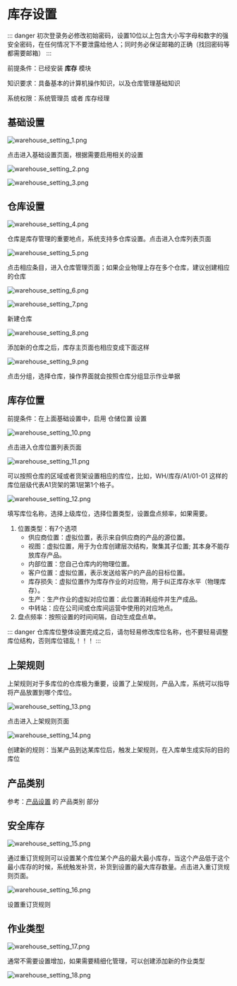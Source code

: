 # 库存设置

::: danger
初次登录务必修改初始密码，设置10位以上包含大小写字母和数字的强安全密码，在任何情况下不要泄露给他人；同时务必保证邮箱的正确（找回密码等都需要邮箱）
:::

前提条件：已经安装 **库存** 模块

知识要求：具备基本的计算机操作知识，以及仓库管理基础知识

系统权限：系统管理员 或者 库存经理

## 基础设置
![warehouse_setting_1.png](static/src/img/warehouse_setting_1.png)

点击进入基础设置页面，根据需要启用相关的设置

![warehouse_setting_2.png](static/src/img/warehouse_setting_2.png)

![warehouse_setting_3.png](static/src/img/warehouse_setting_3.png)


## 仓库设置
![warehouse_setting_4.png](static/src/img/warehouse_setting_4.png)

仓库是库存管理的重要地点，系统支持多仓库设置。点击进入仓库列表页面

![warehouse_setting_5.png](static/src/img/warehouse_setting_5.png)

点击相应条目，进入仓库管理页面；如果企业物理上存在多个仓库，建议创建相应的仓库

![warehouse_setting_6.png](static/src/img/warehouse_setting_6.png)

![warehouse_setting_7.png](static/src/img/warehouse_setting_7.png)

新建仓库

![warehouse_setting_8.png](static/src/img/warehouse_setting_8.png)

添加新的仓库之后，库存主页面也相应变成下面这样

![warehouse_setting_9.png](static/src/img/warehouse_setting_9.png)

点击分组，选择仓库，操作界面就会按照仓库分组显示作业单据


## 库存位置
前提条件：在上面基础设置中，启用 仓储位置 设置

![warehouse_setting_10.png](static/src/img/warehouse_setting_10.png)

点击进入仓库位置列表页面

![warehouse_setting_11.png](static/src/img/warehouse_setting_11.png)

可以按照仓库的区域或者货架设置相应的库位，比如，WH/库存/A1/01-01 这样的库位层级代表A1货架的第1层第1个格子。

![warehouse_setting_12.png](static/src/img/warehouse_setting_12.png)

填写库位名称，选择上级库位，选择位置类型，设置盘点频率，如果需要。
1. 位置类型：有7个选项
   * 供应商位置：虚拟位置，表示来自供应商的产品的源位置。
   * 视图：虚拟位置，用于为仓库创建层次结构，聚集其子位置; 其本身不能存放库存产品。
   * 内部位置：您自己仓库内的物理位置。
   * 客户位置：虚拟位置，表示发送给客户的产品的目标位置。
   * 库存损失：虚拟位置作为库存作业的对应物，用于纠正库存水平（物理库存）。
   * 生产：生产作业的虚拟对应位置：此位置消耗组件并生产成品。
   * 中转站：应在公司间或仓库间运营中使用的对应地点。
2. 盘点频率：按照设置的时间间隔，自动生成盘点单。

::: danger
仓库库位整体设置完成之后，请勿轻易修改库位名称，也不要轻易调整库位结构，否则库位错乱！！！
:::
   
## 上架规则
上架规则对于多库位的仓库极为重要，设置了上架规则，产品入库，系统可以指导将产品放置到哪个库位。

![warehouse_setting_13.png](static/src/img/warehouse_setting_13.png)

点击进入上架规则页面

![warehouse_setting_14.png](static/src/img/warehouse_setting_14.png)

创建新的规则：当某产品到达某库位后，触发上架规则，在入库单生成实际的目的库位

## 产品类别
参考：[产品设置](product-settings.md#产品设置-1) 的 产品类别 部分

## 安全库存
![warehouse_setting_15.png](static/src/img/warehouse_setting_15.png)

通过重订货规则可以设置某个库位某个产品的最大最小库存，当这个产品低于这个最小库存的时候，系统触发补货，补货到设置的最大库存数量。点击进入重订货规则页面。

![warehouse_setting_16.png](static/src/img/warehouse_setting_16.png)

设置重订货规则

## 作业类型
![warehouse_setting_17.png](static/src/img/warehouse_setting_17.png)

通常不需要设置增加，如果需要精细化管理，可以创建添加新的作业类型

![warehouse_setting_18.png](static/src/img/warehouse_setting_18.png)

